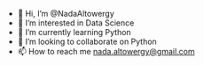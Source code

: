- 👋 Hi, I’m @NadaAltowergy
- 👀 I’m interested in Data Science
- 🌱 I’m currently learning Python
- 💞️ I’m looking to collaborate on Python
- 📫 How to reach me nada.altowergy@gmail.com

<!---
NadaAltowergy/NadaAltowergy is a ✨ special ✨ repository because its `README.md` (this file) appears on your GitHub profile.
You can click the Preview link to take a look at your changes.
--->
